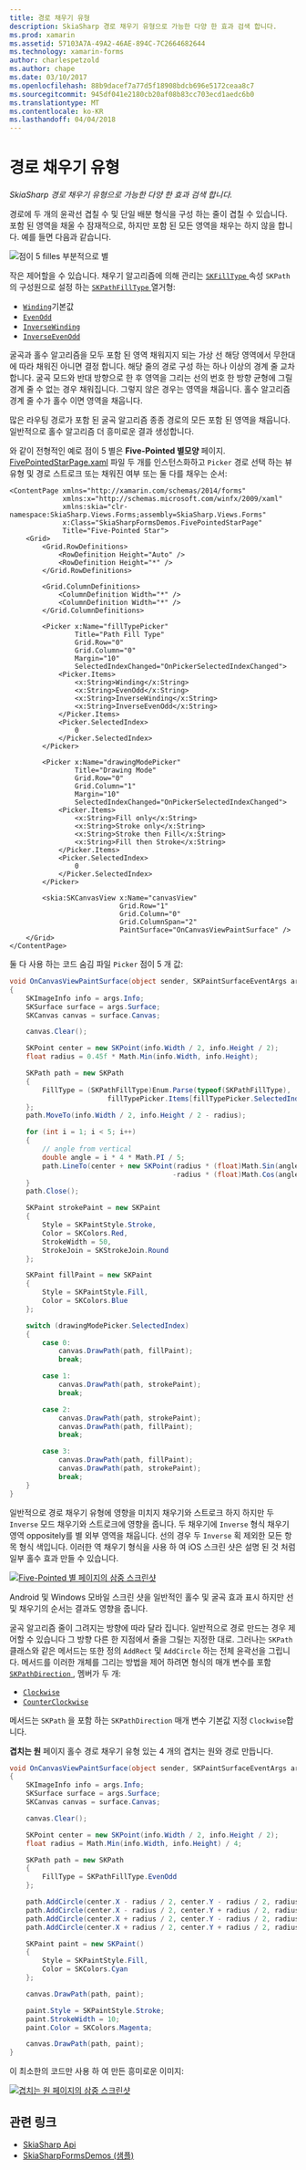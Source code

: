 ```yaml
---
title: 경로 채우기 유형
description: SkiaSharp 경로 채우기 유형으로 가능한 다양 한 효과 검색 합니다.
ms.prod: xamarin
ms.assetid: 57103A7A-49A2-46AE-894C-7C2664682644
ms.technology: xamarin-forms
author: charlespetzold
ms.author: chape
ms.date: 03/10/2017
ms.openlocfilehash: 88b9dacef7a77d5f18908bdcb696e5172ceaa8c7
ms.sourcegitcommit: 945df041e2180cb20af08b83cc703ecd1aedc6b0
ms.translationtype: MT
ms.contentlocale: ko-KR
ms.lasthandoff: 04/04/2018
---
```

# <a name="the-path-fill-types"></a>경로 채우기 유형

_SkiaSharp 경로 채우기 유형으로 가능한 다양 한 효과 검색 합니다._

경로에 두 개의 윤곽선 겹칠 수 및 단일 배분 형식을 구성 하는 줄이 겹칠 수 있습니다. 포함 된 영역을 채울 수 잠재적으로, 하지만 포함 된 모든 영역을 채우는 하지 않을 합니다. 예를 들면 다음과 같습니다.

![](fill-types-images/filltypeexample.png "점이 5 filles 부분적으로 별")

작은 제어할을 수 있습니다. 채우기 알고리즘에 의해 관리는 [ `SKFillType` ](https://developer.xamarin.com/api/property/SkiaSharp.SKPath.FillType/) 속성 `SKPath`의 구성원으로 설정 하는 [ `SKPathFillType` ](https://developer.xamarin.com/api/type/SkiaSharp.SKPathFillType/) 열거형:

- [`Winding`](https://developer.xamarin.com/api/field/SkiaSharp.SKPathFillType.Winding/)기본값
- [`EvenOdd`](https://developer.xamarin.com/api/field/SkiaSharp.SKPathFillType.EvenOdd/)
- [`InverseWinding`](https://developer.xamarin.com/api/field/SkiaSharp.SKPathFillType.InverseWinding/)
- [`InverseEvenOdd`](https://developer.xamarin.com/api/field/SkiaSharp.SKPathFillType.InverseEvenOdd/)

굴곡과 홀수 알고리즘을 모두 포함 된 영역 채워지지 되는 가상 선 해당 영역에서 무한대에 따라 채워진 아니면 결정 합니다. 해당 줄의 경로 구성 하는 하나 이상의 경계 줄 교차 합니다. 굴곡 모드와 반대 방향으로 한 후 영역을 그리는 선의 번호 한 방향 균형에 그릴 경계 줄 수 없는 경우 채워집니다. 그렇지 않은 경우는 영역을 채웁니다. 홀수 알고리즘 경계 줄 수가 홀수 이면 영역을 채웁니다.

많은 라우팅 경로가 포함 된 굴곡 알고리즘 종종 경로의 모든 포함 된 영역을 채웁니다. 일반적으로 홀수 알고리즘 더 흥미로운 결과 생성합니다.

와 같이 전형적인 예로 점이 5 별은 **Five-Pointed 별모양** 페이지. [FivePointedStarPage.xaml](https://github.com/xamarin/xamarin-forms-samples/blob/master/SkiaSharpForms/SkiaSharpFormsDemos/SkiaSharpFormsDemos/SkiaSharpFormsDemos/LinesAndPaths/FivePointedStarPage.xaml) 파일 두 개를 인스턴스화하고 `Picker` 경로 선택 하는 뷰 유형 및 경로 스트로크 또는 채워진 여부 또는 둘 다를 채우는 순서:

```xaml
<ContentPage xmlns="http://xamarin.com/schemas/2014/forms"
             xmlns:x="http://schemas.microsoft.com/winfx/2009/xaml"
             xmlns:skia="clr-namespace:SkiaSharp.Views.Forms;assembly=SkiaSharp.Views.Forms"
             x:Class="SkiaSharpFormsDemos.FivePointedStarPage"
             Title="Five-Pointed Star">
    <Grid>
        <Grid.RowDefinitions>
            <RowDefinition Height="Auto" />
            <RowDefinition Height="*" />
        </Grid.RowDefinitions>

        <Grid.ColumnDefinitions>
            <ColumnDefinition Width="*" />
            <ColumnDefinition Width="*" />
        </Grid.ColumnDefinitions>

        <Picker x:Name="fillTypePicker"
                Title="Path Fill Type"
                Grid.Row="0"
                Grid.Column="0"
                Margin="10"
                SelectedIndexChanged="OnPickerSelectedIndexChanged">
            <Picker.Items>
                <x:String>Winding</x:String>
                <x:String>EvenOdd</x:String>
                <x:String>InverseWinding</x:String>
                <x:String>InverseEvenOdd</x:String>
            </Picker.Items>
            <Picker.SelectedIndex>
                0
            </Picker.SelectedIndex>
        </Picker>

        <Picker x:Name="drawingModePicker"
                Title="Drawing Mode"
                Grid.Row="0"
                Grid.Column="1"
                Margin="10"
                SelectedIndexChanged="OnPickerSelectedIndexChanged">
            <Picker.Items>
                <x:String>Fill only</x:String>
                <x:String>Stroke only</x:String>
                <x:String>Stroke then Fill</x:String>
                <x:String>Fill then Stroke</x:String>
            </Picker.Items>
            <Picker.SelectedIndex>
                0
            </Picker.SelectedIndex>
        </Picker>

        <skia:SKCanvasView x:Name="canvasView"
                           Grid.Row="1"
                           Grid.Column="0"
                           Grid.ColumnSpan="2"
                           PaintSurface="OnCanvasViewPaintSurface" />
    </Grid>
</ContentPage>
```

둘 다 사용 하는 코드 숨김 파일 `Picker` 점이 5 개 값:

```csharp
void OnCanvasViewPaintSurface(object sender, SKPaintSurfaceEventArgs args)
{
    SKImageInfo info = args.Info;
    SKSurface surface = args.Surface;
    SKCanvas canvas = surface.Canvas;

    canvas.Clear();

    SKPoint center = new SKPoint(info.Width / 2, info.Height / 2);
    float radius = 0.45f * Math.Min(info.Width, info.Height);

    SKPath path = new SKPath
    {
        FillType = (SKPathFillType)Enum.Parse(typeof(SKPathFillType),
                        fillTypePicker.Items[fillTypePicker.SelectedIndex])
    };
    path.MoveTo(info.Width / 2, info.Height / 2 - radius);

    for (int i = 1; i < 5; i++)
    {
        // angle from vertical
        double angle = i * 4 * Math.PI / 5;
        path.LineTo(center + new SKPoint(radius * (float)Math.Sin(angle),
                                        -radius * (float)Math.Cos(angle)));
    }
    path.Close();

    SKPaint strokePaint = new SKPaint
    {
        Style = SKPaintStyle.Stroke,
        Color = SKColors.Red,
        StrokeWidth = 50,
        StrokeJoin = SKStrokeJoin.Round
    };

    SKPaint fillPaint = new SKPaint
    {
        Style = SKPaintStyle.Fill,
        Color = SKColors.Blue
    };

    switch (drawingModePicker.SelectedIndex)
    {
        case 0:
            canvas.DrawPath(path, fillPaint);
            break;

        case 1:
            canvas.DrawPath(path, strokePaint);
            break;

        case 2:
            canvas.DrawPath(path, strokePaint);
            canvas.DrawPath(path, fillPaint);
            break;

        case 3:
            canvas.DrawPath(path, fillPaint);
            canvas.DrawPath(path, strokePaint);
            break;
    }
}
```

일반적으로 경로 채우기 유형에 영향을 미치지 채우기와 스트로크 하지 하지만 두 `Inverse` 모드 채우기와 스트로크에 영향을 줍니다. 두 채우기에 `Inverse` 형식 채우기 영역 oppositely를 별 외부 영역을 채웁니다. 선의 경우 두 `Inverse` 획 제외한 모든 항목 형식 색입니다. 이러한 역 채우기 형식을 사용 하 여 iOS 스크린 샷은 설명 된 것 처럼 일부 홀수 효과 만들 수 있습니다.

[![](fill-types-images/fivepointedstar-small.png "Five-Pointed 별 페이지의 삼중 스크린샷")](fill-types-images/fivepointedstar-large.png#lightbox "Five-Pointed 별 페이지의 삼중 스크린샷")

Android 및 Windows 모바일 스크린 샷을 일반적인 홀수 및 굴곡 효과 표시 하지만 선 및 채우기의 순서는 결과도 영향을 줍니다.

굴곡 알고리즘 줄이 그려지는 방향에 따라 달라 집니다. 일반적으로 경로 만드는 경우 제어할 수 있습니다 그 방향 다른 한 지점에서 줄을 그릴는 지정한 대로. 그러나는 `SKPath` 클래스와 같은 메서드는 또한 정의 `AddRect` 및 `AddCircle` 하는 전체 윤곽선을 그립니다. 메서드를 이러한 개체를 그리는 방법을 제어 하려면 형식의 매개 변수를 포함 [ `SKPathDirection` ](https://developer.xamarin.com/api/type/SkiaSharp.SKPathDirection/), 멤버가 두 개:

- [`Clockwise`](https://developer.xamarin.com/api/field/SkiaSharp.SKPathDirection.Clockwise/)
- [`CounterClockwise`](https://developer.xamarin.com/api/field/SkiaSharp.SKPathDirection.CounterClockwise/)

메서드는 `SKPath` 을 포함 하는 `SKPathDirection` 매개 변수 기본값 지정 `Clockwise`합니다.

**겹치는 원** 페이지 홀수 경로 채우기 유형 있는 4 개의 겹치는 원와 경로 만듭니다.

```csharp
void OnCanvasViewPaintSurface(object sender, SKPaintSurfaceEventArgs args)
{
    SKImageInfo info = args.Info;
    SKSurface surface = args.Surface;
    SKCanvas canvas = surface.Canvas;

    canvas.Clear();

    SKPoint center = new SKPoint(info.Width / 2, info.Height / 2);
    float radius = Math.Min(info.Width, info.Height) / 4;

    SKPath path = new SKPath
    {
        FillType = SKPathFillType.EvenOdd
    };

    path.AddCircle(center.X - radius / 2, center.Y - radius / 2, radius);
    path.AddCircle(center.X - radius / 2, center.Y + radius / 2, radius);
    path.AddCircle(center.X + radius / 2, center.Y - radius / 2, radius);
    path.AddCircle(center.X + radius / 2, center.Y + radius / 2, radius);

    SKPaint paint = new SKPaint()
    {
        Style = SKPaintStyle.Fill,
        Color = SKColors.Cyan
    };

    canvas.DrawPath(path, paint);

    paint.Style = SKPaintStyle.Stroke;
    paint.StrokeWidth = 10;
    paint.Color = SKColors.Magenta;

    canvas.DrawPath(path, paint);
}
```

이 최소한의 코드만 사용 하 여 만든 흥미로운 이미지:

[![](fill-types-images/overlappingcircles-small.png "겹치는 원 페이지의 삼중 스크린샷")](fill-types-images/overlappingcircles-large.png#lightbox "겹치는 원 페이지의 삼중 스크린샷")


## <a name="related-links"></a>관련 링크

- [SkiaSharp Api](https://developer.xamarin.com/api/root/SkiaSharp/)
- [SkiaSharpFormsDemos (샘플)](https://developer.xamarin.com/samples/xamarin-forms/SkiaSharpForms/Demos/)
